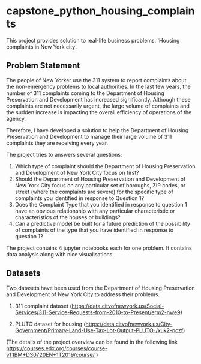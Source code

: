 # capstone_python_housing_complaints
This project provides solution to real-life business problems: 'Housing complaints in New York city'.


## Problem Statement
The people of New Yorker use the 311 system to report complaints about the non-emergency problems to local authorities. 
In the last few years, the number of 311 complaints coming to the Department of Housing Preservation and Development has increased significantly. Although these complaints are not necessarily urgent, the large volume of complaints and the sudden increase is impacting the overall efficiency of operations of the agency.

Therefore, I have developed a solution to help the Department of Housing Preservation and Development to manage their large volume of 311 complaints they are receiving every year.

The project tries to answers several questions:

1. Which type of complaint should the Department of Housing Preservation and Development of New York City focus on first?
2. Should the Department of Housing Preservation and Development of New York City focus on any particular set of boroughs, ZIP codes, or street (where the complaints are severe) for the specific type of complaints you identified in response to Question 1?
3. Does the Complaint Type that you identified in response to question 1 have an obvious relationship with any particular characteristic or characteristics of the houses or buildings?
4. Can a predictive model be built for a future prediction of the possibility of complaints of the type that you have identified in response to question 1?

The project contains 4 jupyter notebooks each for one problem. It contains data analysis along with nice visualisations. 

## Datasets

Two datasets have been used from the Department of Housing Preservation and Development of New York City to address their problems.

1. 311 complaint dataset (https://data.cityofnewyork.us/Social-Services/311-Service-Requests-from-2010-to-Present/erm2-nwe9)

2. PLUTO dataset for housing (https://data.cityofnewyork.us/City-Government/Primary-Land-Use-Tax-Lot-Output-PLUTO-/xuk2-nczf)


(The details of the project overview can be found in the following link https://courses.edx.org/courses/course-v1:IBM+DS0720EN+1T2019/course/ )
